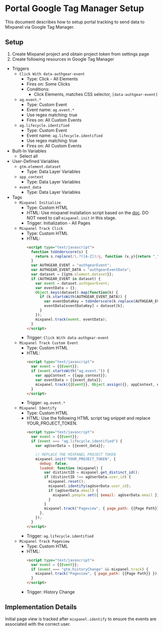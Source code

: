 # Portal Google Tag Manager Setup

This document describes how to setup portal tracking to send data to Mixpanel via Google Tag Manager.

## Setup

1. Create Mixpanel project and obtain project token from settings page
1. Create following resources in Google Tag Manager
  - Triggers
    - `Click With data-authgear-event`
      - Type: Click - All Elements
      - Fires on: Some Clicks
      - Conditions:
        - Click Elements, matches CSS selector, `[data-authgear-event]`
    - `ag.event.*`
      - Type: Custom Event
      - Event name: `ag.event.*`
      - Use regex matching: true
      - Fires on: All Custom Events
    - `ag.lifecycle.identified`
      - Type: Custom Event
      - Event name: `ag.lifecycle.identified`
      - Use regex matching: true
      - Fires on: All Custom Events
  - Built-In Variables
    - Select all
  - User-Defined Variables
    - `gtm.element.dataset`
      - Type: Data Layer Variables
    - `app_context`
      - Type: Data Layer Variables
    - `event_data`
      - Type: Data Layer Variables
  - Tags
    - `Mixpanel Initialize`
      - Type: Custom HTML
      - HTML: Use mixpanel installation script based on the [doc](https://developer.mixpanel.com/docs/javascript-quickstart#installation-option-2-html). DO NOT need to call `mixpanel.init` in this stage.
      - Trigger: Initialization - All Pages
    - `Mixpanel Track Click`
      - Type: Custom HTML
      - HTML:
        ```html
        <script type="text/javascript">
          function toUnderscore(s) {
            return s.replace(/\.?([A-Z])/g, function (x,y){return "_" + y.toLowerCase()}).replace(/^_/, "");
          }
          var AUTHGEAR_EVENT = "authgearEvent";
          var AUTHGEAR_EVENT_DATA = "authgearEventData";
          var dataset = {{gtm.element.dataset}};
          if (AUTHGEAR_EVENT in dataset) {
            var event = dataset.authgearEvent;
            var eventData = {};
            Object.keys(dataset).map(function(k) {
              if (k.startsWith(AUTHGEAR_EVENT_DATA)) {
                var eventDataKey = toUnderscore(k.replace(AUTHGEAR_EVENT_DATA, ""));
                eventData[eventDataKey] = dataset[k];
              }
            });
            mixpanel.track(event, eventData);
          }
        </script>
        ```
      - Trigger: `Click With data-authgear-event`
    - `Mixpanel Track Custom Event`
      - Type: Custom HTML
      - HTML:
        ```html
        <script type="text/javascript">
          var event = {{Event}};
          if (event.startsWith("ag.event.")) {
            var appContext = {{app_context}};
            var eventData = {{event_data}};
            mixpanel.track({{Event}}, Object.assign({}, appContext, eventData));
          }
        </script>
        ```
      - Trigger: `ag.event.*`
    - `Mixpanel Identify`
      - Type: Custom HTML
      - HTML: Use the following HTML script tag snippet and replace YOUR_PROJECT_TOKEN.
        ```html
        <script type="text/javascript">
          var event = {{Event}};
          if (event === "ag.lifecycle.identified") {
            var agUserData = {{event_data}};

            // REPLACE THE MIXPANEL PROJECT TOKEN
            mixpanel.init("YOUR_PROJECT_TOKEN", {
              debug: false,
              loaded: function (mixpanel) {
                var distinctID = mixpanel.get_distinct_id();
                if (distinctID !== agUserData.user_id) {
                  mixpanel.reset();
                  mixpanel.identify(agUserData.user_id);
                  if (agUserData.email) {
                    mixpanel.people.set({ $email: agUserData.email });
                  }
                }
                mixpanel.track("Pageview", { page_path: {{Page Path}} });
              },
            });
          }
        </script>
        ```
      - Trigger: `ag.lifecycle.identified`
    - `Mixpanel Track Pageview`
      - Type: Custom HTML
      - HTML:
        ```html
        <script type="text/javascript">
          var event = {{Event}};
          if (event === "gtm.historyChange" && mixpanel.track) {
            mixpanel.track("Pageview", { page_path: {{Page Path}} });
          }
        </script>
        ```
      - Trigger: History Change

## Implementation Details

Initial page view is tracked after `mixpanel.identify` to ensure the events are
associated with the correct user.
